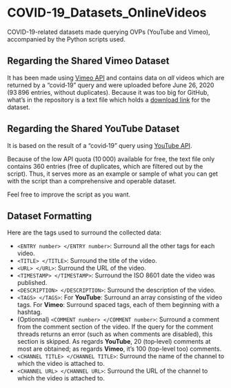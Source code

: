 # COVID-19_Datasets_OnlineVideos
COVID-19-related datasets made querying OVPs (YouTube and Vimeo), accompanied by the Python scripts used.

## Regarding the Shared Vimeo Dataset
It has been made using [Vimeo API](https://developer.vimeo.com/api/reference) and contains data on *all* videos which are returned by a “covid‐19” query and were uploaded before June 26, 2020 (93 896 entries, without duplicates). Because it was too big for GitHub, what’s in the repository is a text file which holds a [download link](https://mega.nz/file/bFID3QCB#iZ2XN2fj2pijqzPMNOrF_g0gfvg96aCsP9PLuP_cQW8) for the dataset.

## Regarding the Shared YouTube Dataset
It is based on the result of a “covid‐19” query using [YouTube API](https://developers.google.com/youtube/v3/getting-started).

Because of the low API quota (10 000) available for free, the text file only contains 360 entries (free of duplicates, which are filtered out by the script). Thus, it serves more as an example or sample of what you can get with the script than a comprehensive and operable dataset.

Feel free to improve the script as you want.

## Dataset Formatting
Here are the tags used to surround the collected data:
* `<ENTRY number> </ENTRY number>`: Surround all the other tags for each video.
* `<TITLE> </TITLE>`: Surround the title of the video.
* `<URL> </URL>`: Surround the URL of the video.
* `<TIMESTAMP> </TIMESTAMP>`: Surround the ISO 8601 date the video was published.
* `<DESCRIPTION> </DESCRIPTION>`: Surround the description of the video.
* `<TAGS> </TAGS>`: For **YouTube**: Surround an array consisting of the video tags. For **Vimeo**: Surround spaced tags, each of them beginning with a hashtag.
* (Optionnal) `<COMMENT number> </COMMENT number>`: Surround a comment from the comment section of the video. If the query for the comment threads returns an error (such as when comments are disabled), this section is skipped. As regards **YouTube**, 20 (top‐level) comments at most are obtained; as regards **Vimeo**, it’s 100 (top-level too) comments.
* `<CHANNEL TITLE> </CHANNEL TITLE>`: Surround the name of the channel to which the video is attached to.
* `<CHANNEL URL> </CHANNEL URL>`: Surround the URL of the channel to which the video is attached to.

